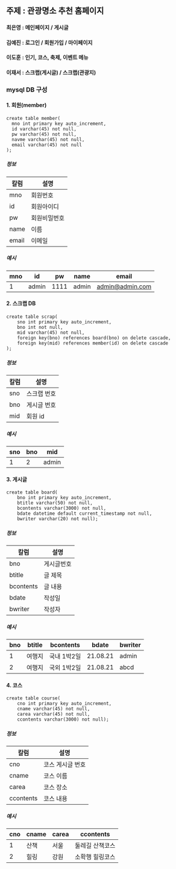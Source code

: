 ## 주제 : 관광명소 추천 홈페이지
#### 최은영 : 메인페이지 / 게시글
#### 김예진 : 로그인 / 회원가입 / 마이페이지
#### 이도훈 : 인기, 코스, 축제, 이벤트 메뉴
#### 이재서 : 스크랩(게시글) / 스크랩(관광지)


### mysql DB 구성
#### 1. 회원(member)
```
create table member(
  mno int primary key auto_increment,
  id varchar(45) not null,
  pw varchar(45) not null,
  navme varchar(45) not null,
  email varchar(45) not null
);
```
##### 정보
|칼럼|설명|
|----|----|
|mno|회원번호|
|id|회원아이디|
|pw|회원비밀번호|
|name|이름|
|email|이메일|

##### 예시
|mno|id|pw|name|email|
|----|----|----|----|----|
|1|admin|1111|admin|admin@admin.com|



#### 2. 스크랩 DB
```
create table scrap(
    sno int primary key auto_increment,
    bno int not null,
    mid varchar(45) not null,
    foreign key(bno) references board(bno) on delete cascade,
    foreign key(mid) references member(id) on delete cascade
);
```
##### 정보
|칼럼|설명|
|----|----|
|sno|스크랩 번호|
|bno|게시글 번호|
|mid|회원 id|

##### 예시
|sno|bno|mid|
|----|----|----|
|1|2|admin|


#### 3. 게시글
```
create table board(
	bno int primary key auto_increment,
	btitle varchar(50) not null,
	bcontents varchar(3000) not null,
	bdate datetime default current_timestamp not null,
	bwriter varchar(20) not null);
```
##### 정보
|칼럼|설명|
|----|----|
|bno|게시글번호|
|btitle|글 제목|
|bcontents|글 내용|
|bdate|작성일|
|bwriter|작성자|

##### 예시
|bno|btitle|bcontents|bdate|bwriter|
|----|----|----|----|----|
|1|여행지|국내 1박2일|21.08.21|admin|
|2|여행지|국외 1박2일|21.08.21|abcd|


#### 4. 코스
```
create table course(
	cno int primary key auto_increment,
	cname varchar(45) not null,
	carea varchar(45) not null,
	ccontents varchar(3000) not null);
```
##### 정보
|칼럼|설명|
|----|----|
|cno|코스 게시글 번호|
|cname|코스 이름|
|carea|코스 장소|
|ccontents|코스 내용|

##### 예시
|cno|cname|carea|ccontents|
|----|----|----|----|
|1|산책|서울|둘레길 산책코스|
|2|힐링|강원|소확행 힐링코스|


